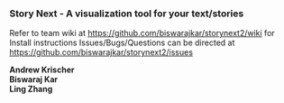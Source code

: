 ### Story Next - A visualization tool for your text/stories

Refer to team wiki at https://github.com/biswarajkar/storynext2/wiki for Install instructions
Issues/Bugs/Questions can be directed at https://github.com/biswarajkar/storynext2/issues

**Andrew Krischer**   
**Biswaraj Kar**   
**Ling Zhang**  
